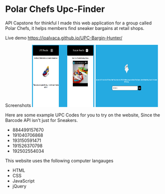 # Polar Chefs Upc-Finder
API Capstone for thinkful 
I made this web application for a group called Polar Chefs, it helps members find sneaker bargains at retail shops.

Live demo https://joalvaca.github.io/UPC-Bargin-Hunter/

Screenshots
<img src="images/UPC ScreenShot.PNG" Alt="PolarChefs logo" width=200 height=200>
<img src="images/UPC.ScreenShot2.PNG" Alt="PolarChefs logo" width=200 height=200>


Here are some example UPC Codes for you to try on the website, Since the Barcode API isn't just for Sneakers. 
<ul>
<li>884499157670</li>
<li>191040706868</li>
<li>193150591471</li>
<li>191526370798</li>
<li>192502554034</li>
</ul>


This website uses the following computer langauges
<ul>
  <li>HTML</li>
  <li>CSS</li>
  <li>JavaScript</li>
  <li>jQuery</li>
</ul>  



